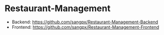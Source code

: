 # Restaurant-Management
- Backend: https://github.com/sangpx/Restaurant-Management-Backend
- Frontend: https://github.com/sangpx/Restaurant-Management-Frontend
